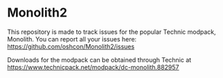 # Monolith2

This repository is made to track issues for the popular Technic modpack, Monolith.
You can report all your issues here: https://github.com/oshcon/Monolith2/issues

Downloads for the modpack can be obtained through Technic at https://www.technicpack.net/modpack/dc-monolith.882957
